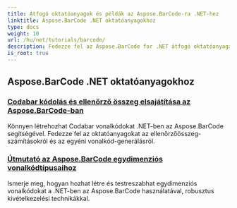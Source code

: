 ```yaml
---
title: Átfogó oktatóanyagok és példák az Aspose.BarCode-ra .NET-hez
linktitle: Aspose.BarCode .NET oktatóanyagokhoz
type: docs
weight: 10
url: /hu/net/tutorials/barcode/
description: Fedezze fel az Aspose.BarCode for .NET átfogó oktatóanyagait. Tanulja meg a vonalkódok generálását, testreszabását és kezelését a részletes, lépésről lépésre szóló útmutatók segítségével.
is_root: true
---
```


## Aspose.BarCode .NET oktatóanyagokhoz
### [Codabar kódolás és ellenőrző összeg elsajátítása az Aspose.BarCode-ban](./mastering-codabar-encoding-and-checksum/)
Könnyen létrehozhat Codabar vonalkódokat .NET-ben az Aspose.BarCode segítségével. Fedezze fel az oktatóanyagokat az ellenőrzőösszeg-számításokról és az egyéni vonalkód-generálásról.
### [Útmutató az Aspose.BarCode egydimenziós vonalkódtípusaihoz](./guide-one-dimensional-barcode-types/)
Ismerje meg, hogyan hozhat létre és testreszabhat egydimenziós vonalkódokat a .NET-ben az Aspose.BarCode használatával, robusztus kivételkezelési technikákkal.
